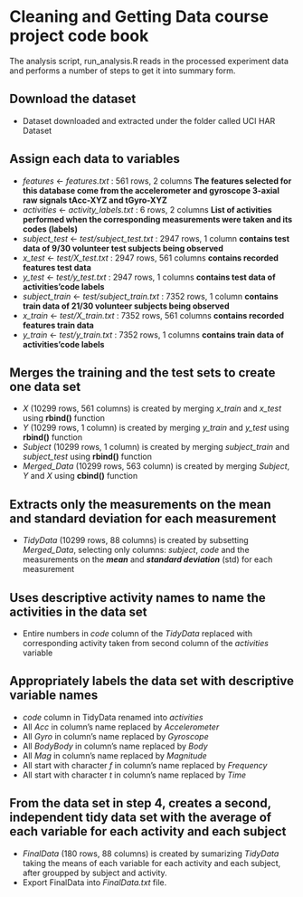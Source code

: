 # Cleaning and Getting Data course project code book

The analysis script, run_analysis.R reads in the processed experiment data and performs a number of steps to get it into summary form.

## Download the dataset
- Dataset downloaded and extracted under the folder called UCI HAR Dataset

## Assign each data to variables
- *features* <- *features.txt* : 561 rows, 2 columns
**The features selected for this database come from the accelerometer and gyroscope 3-axial raw signals tAcc-XYZ and tGyro-XYZ**
- *activities* <- *activity_labels.txt* : 6 rows, 2 columns
**List of activities performed when the corresponding measurements were taken and its codes (labels)**
- *subject_test* <- *test/subject_test.txt* : 2947 rows, 1 column
**contains test data of 9/30 volunteer test subjects being observed**
- *x_test* <- *test/X_test.txt* : 2947 rows, 561 columns
**contains recorded features test data**
- *y_test* <- *test/y_test.txt* : 2947 rows, 1 columns
**contains test data of activities’code labels**
- *subject_train* <- *test/subject_train.txt* : 7352 rows, 1 column
**contains train data of 21/30 volunteer subjects being observed**
- *x_train* <- *test/X_train.txt* : 7352 rows, 561 columns
**contains recorded features train data**
- *y_train* <- *test/y_train.txt* : 7352 rows, 1 columns
**contains train data of activities’code labels**

## Merges the training and the test sets to create one data set
- *X* (10299 rows, 561 columns) is created by merging *x_train* and *x_test* using **rbind()** function
- *Y* (10299 rows, 1 column) is created by merging *y_train* and *y_test* using **rbind()** function
- *Subject* (10299 rows, 1 column) is created by merging *subject_train* and *subject_test* using **rbind()** function
- *Merged_Data* (10299 rows, 563 column) is created by merging *Subject*, *Y* and *X* using **cbind()** function

## Extracts only the measurements on the mean and standard deviation for each measurement
- *TidyData* (10299 rows, 88 columns) is created by subsetting *Merged_Data*, selecting only columns: *subject*, *code* and the measurements on the ***mean*** and ***standard deviation*** (std) for each measurement

## Uses descriptive activity names to name the activities in the data set
- Entire numbers in *code* column of the *TidyData* replaced with corresponding activity taken from second column of the *activities* variable

## Appropriately labels the data set with descriptive variable names
- *code* column in TidyData renamed into *activities*
- All *Acc* in column’s name replaced by *Accelerometer*
- All *Gyro* in column’s name replaced by *Gyroscope*
- All *BodyBody* in column’s name replaced by *Body*
- All *Mag* in column’s name replaced by *Magnitude*
- All start with character *f* in column’s name replaced by *Frequency*
- All start with character *t* in column’s name replaced by *Time*

## From the data set in step 4, creates a second, independent tidy data set with the average of each variable for each activity and each subject
- *FinalData* (180 rows, 88 columns) is created by sumarizing *TidyData* taking the means of each variable for each activity and each subject, after groupped by subject and activity.
- Export FinalData into *FinalData.txt* file.
